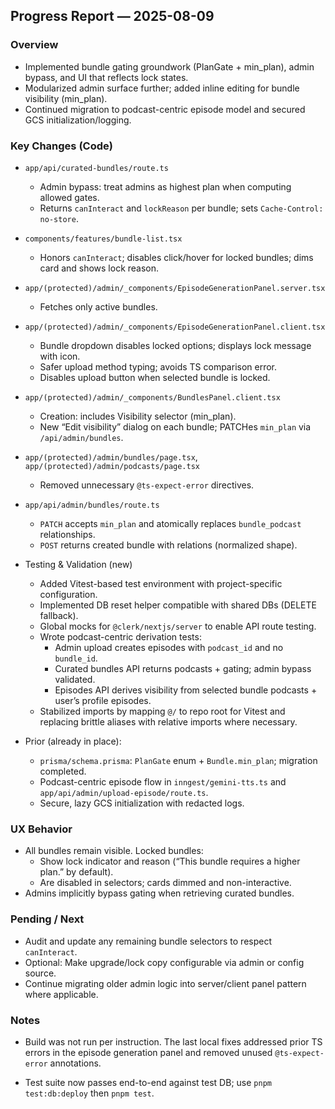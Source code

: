 ## Progress Report — 2025-08-09

### Overview
- Implemented bundle gating groundwork (PlanGate + min_plan), admin bypass, and UI that reflects lock states.
- Modularized admin surface further; added inline editing for bundle visibility (min_plan).
- Continued migration to podcast-centric episode model and secured GCS initialization/logging.

### Key Changes (Code)
- `app/api/curated-bundles/route.ts`
  - Admin bypass: treat admins as highest plan when computing allowed gates.
  - Returns `canInteract` and `lockReason` per bundle; sets `Cache-Control: no-store`.

- `components/features/bundle-list.tsx`
  - Honors `canInteract`; disables click/hover for locked bundles; dims card and shows lock reason.

- `app/(protected)/admin/_components/EpisodeGenerationPanel.server.tsx`
  - Fetches only active bundles.

- `app/(protected)/admin/_components/EpisodeGenerationPanel.client.tsx`
  - Bundle dropdown disables locked options; displays lock message with icon.
  - Safer upload method typing; avoids TS comparison error.
  - Disables upload button when selected bundle is locked.

- `app/(protected)/admin/_components/BundlesPanel.client.tsx`
  - Creation: includes Visibility selector (min_plan).
  - New “Edit visibility” dialog on each bundle; PATCHes `min_plan` via `/api/admin/bundles`.

- `app/(protected)/admin/bundles/page.tsx`, `app/(protected)/admin/podcasts/page.tsx`
  - Removed unnecessary `@ts-expect-error` directives.

- `app/api/admin/bundles/route.ts`
  - `PATCH` accepts `min_plan` and atomically replaces `bundle_podcast` relationships.
  - `POST` returns created bundle with relations (normalized shape).

- Testing & Validation (new)
  - Added Vitest-based test environment with project-specific configuration.
  - Implemented DB reset helper compatible with shared DBs (DELETE fallback).
  - Global mocks for `@clerk/nextjs/server` to enable API route testing.
  - Wrote podcast-centric derivation tests:
    - Admin upload creates episodes with `podcast_id` and no `bundle_id`.
    - Curated bundles API returns podcasts + gating; admin bypass validated.
    - Episodes API derives visibility from selected bundle podcasts + user’s profile episodes.
  - Stabilized imports by mapping `@/` to repo root for Vitest and replacing brittle aliases with relative imports where necessary.

- Prior (already in place):
  - `prisma/schema.prisma`: `PlanGate` enum + `Bundle.min_plan`; migration completed.
  - Podcast-centric episode flow in `inngest/gemini-tts.ts` and `app/api/admin/upload-episode/route.ts`.
  - Secure, lazy GCS initialization with redacted logs.

### UX Behavior
- All bundles remain visible. Locked bundles:
  - Show lock indicator and reason (“This bundle requires a higher plan.” by default).
  - Are disabled in selectors; cards dimmed and non-interactive.
- Admins implicitly bypass gating when retrieving curated bundles.

### Pending / Next
- Audit and update any remaining bundle selectors to respect `canInteract`.
- Optional: Make upgrade/lock copy configurable via admin or config source.
- Continue migrating older admin logic into server/client panel pattern where applicable.

### Notes
- Build was not run per instruction. The last local fixes addressed prior TS errors in the episode generation panel and removed unused `@ts-expect-error` annotations.

- Test suite now passes end-to-end against test DB; use `pnpm test:db:deploy` then `pnpm test`.


